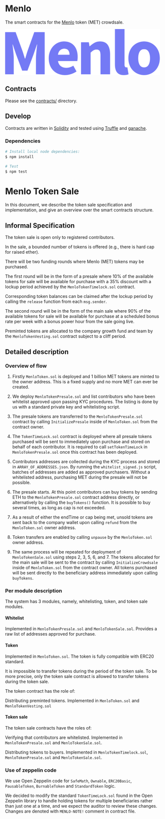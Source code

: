 # Menlo

The smart contracts for the [Menlo][menlo] token (MET) crowdsale.

![Menlo](Menlo.png)

## Contracts

Please see the [contracts/](contracts) directory.

## Develop

Contracts are written in [Solidity][solidity] and tested using [Truffle][truffle] and [ganache][ganache].

### Dependencies

```bash
# Install local node dependencies:
$ npm install
```

```bash
# Test
$ npm test
```

[menlo]: https://menlo.one
[ethereum]: https://www.ethereum.org/

[solidity]: https://solidity.readthedocs.io/en/develop/
[truffle]: http://truffleframework.com/
[ganache]: https://github.com/trufflesuite/ganache-cli

# Menlo Token Sale
In this document, we describe the token sale specification and implementation,
and give an overview over the smart contracts structure.

## Informal Specification
The token sale is open only to registered contributors.

In the sale, a bounded number of tokens is offered (e.g., there is hard cap for raised ether).

There will be two funding rounds where Menlo (MET) tokens may be purchased.

The first round will be in the form of a presale where 10% of the available tokens for sale will be available for purchase with a 35% discount with a lockup period achieved by the `MenloTokenTimelock.sol` contract.

Corresponding token balances can be claimed after the lockup period by calling the `release` function from each `msg.sender`.

The second round will be in the form of the main sale where 90% of the available tokens for sale will be available for purchase at a scheduled bonus rate per week with a bonus power hour from the sale going live.

Preminted tokens are allocated to the company growth fund and team by the `MenloTokenVesting.sol` contract subject to a cliff period.

## Detailed description

### Overview of flow

1. Firstly `MenloToken.sol` is deployed and 1 billion MET tokens are minted to the owner address. This is a fixed supply and no more MET can ever be created.

2. We deploy `MenloTokenPresale.sol` and list contributors who have been whitelist approved upon passing KYC procedures.
The listing is done by us with a standard private key and whitelisting script.

2. The presale tokens are transferred to the `MenloTokenPresale.sol` contract by calling `InitializePresale` inside of `MenloToken.sol` from the contract owner.

3. The `TokenTimeLock.sol` contract is deployed where all presale tokens purchased will be sent to immediately upon purchase and stored on behalf of each contributor. It is required to call `setTokenTimeLock` in `MenloTokenPresale.sol` once this contract has been deployed.

4. Contributors addresses are collected during the KYC process and stored in `ARRAY_OF_ADDRESSES.json`. By running the `whitelist_signed.js` script, batches of addresses are added as approved purchasers. Without a whitelisted address, purchasing MET during the presale will not be possible.

5. The presale starts. At this point contributors can buy tokens by sending ETH to the `MenloTokenPresale.sol` contract address directly, or alternatively by calling the `buyTokens()` function.
It is possible to buy several times, as long as cap is not exceeded.

6. As a result of either the endTime or cap being met, unsold tokens are sent back to the company wallet upon calling `refund` from the `MenloToken.sol` owner address.

7. Token transfers are enabled by calling `unpause` by the `MenloToken.sol `owner address.

8. The same process will be repeated for deployment of `MenloTokenSale.sol` using steps 2, 3, 5, 6, and 7. The tokens allocated for the main sale will be sent to the contract by calling `InitializeCrowdsale` inside of `MenloToken.sol` from the contract owner. All tokens purchased will be sent directly to the beneficiary address immediately upon calling `buyTokens`.

### Per module description
The system has 3 modules, namely, whitelisting, token, and token sale modules.

#### Whitelist
Implemented in `MenloTokenPresale.sol` and `MenloTokenSale.sol`.
Provides a raw list of addresses approved for purchase.

#### Token
Implemented in `MenloToken.sol`. The token is fully compatible with ERC20 standard.

It is impossible to transfer tokens during the period of the token sale.
To be more precise, only the token sale contract is allowed to transfer tokens during the token sale.

The token contract has the role of:

Distributing preminted tokens. Implemented in `MenloToken.sol` and `MenloTokenVesting.sol`

#### Token sale
The token sale contracts have the roles of:

Verifying that contributors are whitelisted. Implemented in `MenloTokenPresale.sol` and `MenloTokenSale.sol`.

Distributing tokens to buyers. Implemented in `MenloTokenTimelock.sol`, `MenloTokenPresale.sol` and `MenloTokenSale.sol`.

### Use of zeppelin code
We use Open Zeppelin code for `SafeMath`, `Ownable`, `ERC20Basic`, `PausableToken`, `BurnableToken` and `StandardToken` logic.

We decided to modify the standard `TokenTimeLock.sol` found in the Open Zeppelin library to handle holding tokens for multiple beneficiaries rather than just one at a time, and we expect the auditor to review these changes.
Changes are denoted with `MENLO-NOTE!` comment in contract file.

